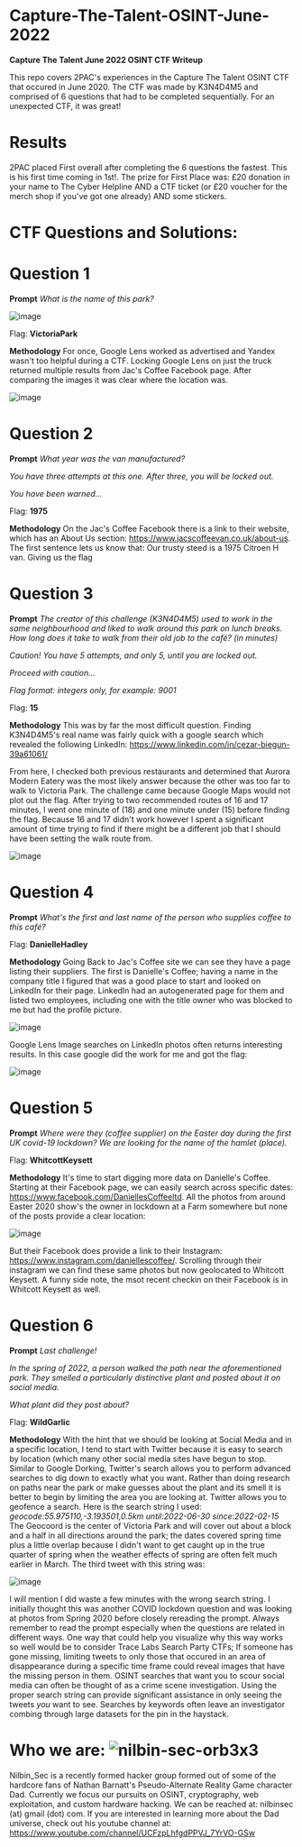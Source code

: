 # Capture-The-Talent-OSINT-June-2022
<b>Capture The Talent June 2022 OSINT CTF Writeup</b>

This repo covers 2PAC's experiences in the Capture The Talent OSINT CTF that occured in June 2020. The CTF was made by K3N4D4M5 and comprised of 6 questions that had to be completed sequentially. For an unexpected CTF, it was great!

# Results
2PAC placed First overall after completing the 6 questions the fastest. This is his first time coming in 1st!. The prize for First Place was: £20 donation in your name to The Cyber Helpline AND a CTF ticket (or £20 voucher for the merch shop if you've got one already)  AND some stickers. 

# CTF Questions and Solutions:

# Question 1

**Prompt**
_What is the name of this park?_

![image](https://user-images.githubusercontent.com/85370905/175777886-34a18906-b574-45b7-9b21-c2123b54d12c.png)

Flag: **VictoriaPark**

**Methodology**
For once, Google Lens worked as advertised and Yandex wasn't too helpful during a CTF. Locking Google Lens on just the truck returned multiple results from Jac's Coffee Facebook page. After comparing the images it was clear where the location was.

![image](https://user-images.githubusercontent.com/85370905/175778041-5b6690c7-5831-46f2-a422-777019285cdd.png)

# Question 2

**Prompt**
_What year was the van manufactured?_

_You have three attempts at this one. After three, you will be locked out._

_You have been warned..._

Flag: **1975**

**Methodology**
On the Jac's Coffee Facebook there is a link to their website, which has an About Us section: https://www.jacscoffeevan.co.uk/about-us. The first sentence lets us know that: Our trusty steed is a 1975 Citroen H van. Giving us the flag

# Question 3

**Prompt**
_The creator of this challenge (K3N4D4M5) used to work in the same neighbourhood and liked to walk around this park on lunch breaks. How long does it take to walk from their old job to the café? (in minutes)_

_Caution! You have 5 attempts, and only 5, until you are locked out._

_Proceed with caution..._

_Flag format: integers only, for example: 9001_

Flag: **15**

**Methodology**
This was by far the most difficult question. Finding K3N4D4M5's real name was fairly quick with a google search which revealed the following LinkedIn: https://www.linkedin.com/in/cezar-biegun-39a61061/

From here, I checked both previous restaurants and determined that Aurora Modern Eatery was the most likely answer because the other was too far to walk to Victoria Park. The challenge came because Google Maps would not plot out the flag. After trying to two recommended routes of 16 and 17 minutes, I went one minute of (18) and one minute under (15) before finding the flag. Because 16 and 17 didn't work however I spent a significant amount of time trying to find if there might be a different job that I should have been setting the walk route from.

![image](https://user-images.githubusercontent.com/85370905/175778392-0b9a50d8-5ce0-40c9-b9a2-d1dbd15aba66.png)

# Question 4

**Prompt**
_What's the first and last name of the person who supplies coffee to this café?_

Flag: **DanielleHadley**

**Methodology**
Going Back to Jac's Coffee site we can see they have a page listing their suppliers. The first is Danielle's Coffee; having a name in the company title I figured that was a good place to start and looked on LinkedIn for their page. LinkedIn had an autogenerated page for them and listed two employees, including one with the title owner who was blocked to me but had the profile picture.

![image](https://user-images.githubusercontent.com/85370905/175778474-d5e52b48-2606-472e-99fd-e19ca7a55190.png)

Google Lens Image searches on LinkedIn photos often returns interesting results. In this case google did the work for me and got the flag:

![image](https://user-images.githubusercontent.com/85370905/175778510-dce79852-672d-4ec5-81a3-90d76d1ee24a.png)

# Question 5

**Prompt**
_Where were they (coffee supplier) on the Easter day during the first UK covid-19 lockdown? We are looking for the name of the hamlet (place)._

Flag: **WhitcottKeysett**

**Methodology**
It's time to start digging more data on Danielle's Coffee. Starting at their Facebook page, we can easily search across specific dates: https://www.facebook.com/DaniellesCoffeeltd. All the photos from around Easter 2020 show's the owner in lockdown at a Farm somewhere but none of the posts provide a clear location:

![image](https://user-images.githubusercontent.com/85370905/175778668-6beec5a5-416a-4fe7-a810-d05a2fea8636.png)

But their Facebook does provide a link to their Instagram: https://www.instagram.com/daniellescoffee/. Scrolling through their instagram we can find these same photos but now geolocated to Whitcott Keysett. A funny side note, the msot recent checkin on their Facebook is in Whitcott Keysett as well.

# Question 6

**Prompt**
_Last challenge!_

_In the spring of 2022, a person walked the path near the aforementioned park. They smelled a particularly distinctive plant and posted about it on social media._

_What plant did they post about?_

Flag: **WildGarlic**

**Methodology**
With the hint that we should be looking at Social Media and in a specific location, I tend to start with Twitter because it is easy to search by location (which many other social media sites have begun to stop. Similar to Google Dorking, Twitter's search allows you to perform advanced searches to dig down to exactly what you want. Rather than doing research on paths near the park or make guesses about the plant and its smell it is better to begin by limiting the area you are looking at. Twitter allows you to geofence a search. Here is the search string I used: _geocode:55.975110,-3.193501,0.5km until:2022-06-30 since:2022-02-15_ The Geocoord is the center of Victoria Park and will cover out about a block and a half in all directions around the park; the dates covered spring time plus a little overlap because I didn't want to get caught up in the true quarter of spring when the weather effects of spring are often felt much earlier in March. The third tweet with this string was:

![image](https://user-images.githubusercontent.com/85370905/175778861-3595cfd8-6b50-4ffe-8929-a79beeecee88.png)

I will mention I did waste a few minutes with the wrong search string. I initially thought this was another COVID lockdown question and was looking at photos from Spring 2020 before closely rereading the prompt. Always remember to read the prompt especially when the questions are related in different ways. One way that could help you visualize why this way works so well would be to consider Trace Labs Search Party CTFs; If someone has gone missing, limiting tweets to only those that occured in an area of disappearance during a specific time frame could reveal images that have the missing person in them. OSINT searches that want you to scour social media can often be thought of as a crime scene investigation. Using the proper search string can provide significant assistance in only seeing the tweets _you_ want to see. Searches by keywords often leave an investigator combing through large datasets for the pin in the haystack.

# Who we are: ![nilbin-sec-orb3x3](https://user-images.githubusercontent.com/85370905/121083132-0ad60580-c7ad-11eb-90d8-ed91622db41f.png)
Nilbin_Sec is a recently formed hacker group formed out of some of the hardcore fans of Nathan Barnatt's Pseudo-Alternate Reality Game character Dad. Currently we focus our pursuits on OSINT, cryptography, web exploitation, and custom hardware hacking. We can be reached at: nilbinsec (at) gmail (dot) com. If you are interested in learning more about the Dad universe, check out his youtube channel at: https://www.youtube.com/channel/UCFzpLhfgdPPVJ_7YrVO-GSw
